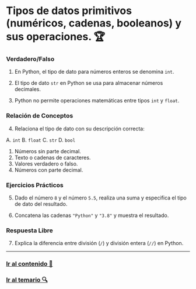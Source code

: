 # Tipos de datos primitivos (numéricos, cadenas, booleanos) y sus operaciones. 🏆

### Verdadero/Falso
1. En Python, el tipo de dato para números enteros se denomina `int`.

2. El tipo de dato `str` en Python se usa para almacenar números decimales.

3. Python no permite operaciones matemáticas entre tipos `int` y `float`.

### Relación de Conceptos
4. Relaciona el tipo de dato con su descripción correcta:

A. `int`
B. `float`
C. `str`
D. `bool`

1. Números sin parte decimal.
2. Texto o cadenas de caracteres.
3. Valores verdadero o falso.
4. Números con parte decimal.

### Ejercicios Prácticos
5. Dado el número `8` y el número `5.5`, realiza una suma y especifica el tipo de dato del resultado.

6. Concatena las cadenas `"Python"` y `"3.8"` y muestra el resultado.

### Respuesta Libre
7. Explica la diferencia entre división (`/`) y división entera (`//`) en Python.

---

### [Ir al contenido 📝](../../temario/01-fundamentos/tipos-de-datos-y-operaciones.md)

### [Ir al temario 🔍](../../readme.md)